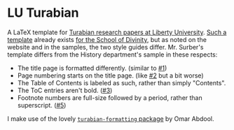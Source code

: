 LU Turabian
===========

A LaTeX template for [Turabian research papers at Liberty University][guide].
[Such a template][template] already exists [for the School of
Divinity][divinity], but as noted on the website and in the samples, the two
style guides differ. Mr. Surber's template differs from the History department's
sample in these respects:

- The title page is formatted differently. (similar to [#1][i1])
- Page numbering starts on the title page. (like [#2][i2] but a bit worse)
- The Table of Contents is labeled as such, rather than simply "Contents".
- The ToC entries aren't bold. ([#3][i3])
- Footnote numbers are full-size followed by a period, rather than superscript.
  ([#5][i5])

I make use of the lovely [`turabian-formatting` package][package] by Omar
Abdool.

[divinity]: https://www.liberty.edu/divinity/index.cfm?PID=28160
[guide]: https://www.liberty.edu/academics/casas/academicsuccess/index.cfm?PID=11954
[i1]: https://github.com/samestep/lu-turabian/issues/1
[i2]: https://github.com/samestep/lu-turabian/issues/2
[i3]: https://github.com/samestep/lu-turabian/issues/3
[i5]: https://github.com/samestep/lu-turabian/issues/5
[package]: https://ctan.org/pkg/turabian-formatting
[template]: https://www.overleaf.com/latex/templates/lu-turabian-latex-template-with-user-guide/dpdyjndnjkgy
